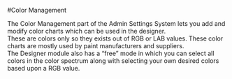 #Color Management

The Color Management part of the Admin Settings System lets you add and modify color charts which can be used in the designer.<br />
These are colors only so they exists out of RGB or LAB values. These color charts are mostly used by paint manufacturers and suppliers. <br />
The Designer module also has a “free” mode in which you can select all colors in the color spectrum along with selecting your own desired colors based upon a RGB value.
